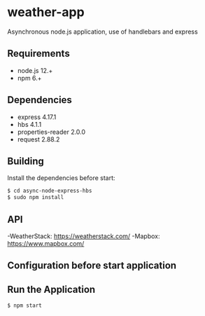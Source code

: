 # weather-app
Asynchronous node.js application, use of handlebars and express

## Requirements

- node.js 12.+
- npm 6.+

## Dependencies

- express 4.17.1
- hbs 4.1.1
- properties-reader 2.0.0
- request 2.88.2

## Building

Install the dependencies before start:

```sh
$ cd async-node-express-hbs
$ sudo npm install
```

## API

-WeatherStack: https://weatherstack.com/
-Mapbox: https://www.mapbox.com/

## Configuration before start application

## Run the Application

```sh
$ npm start
```
